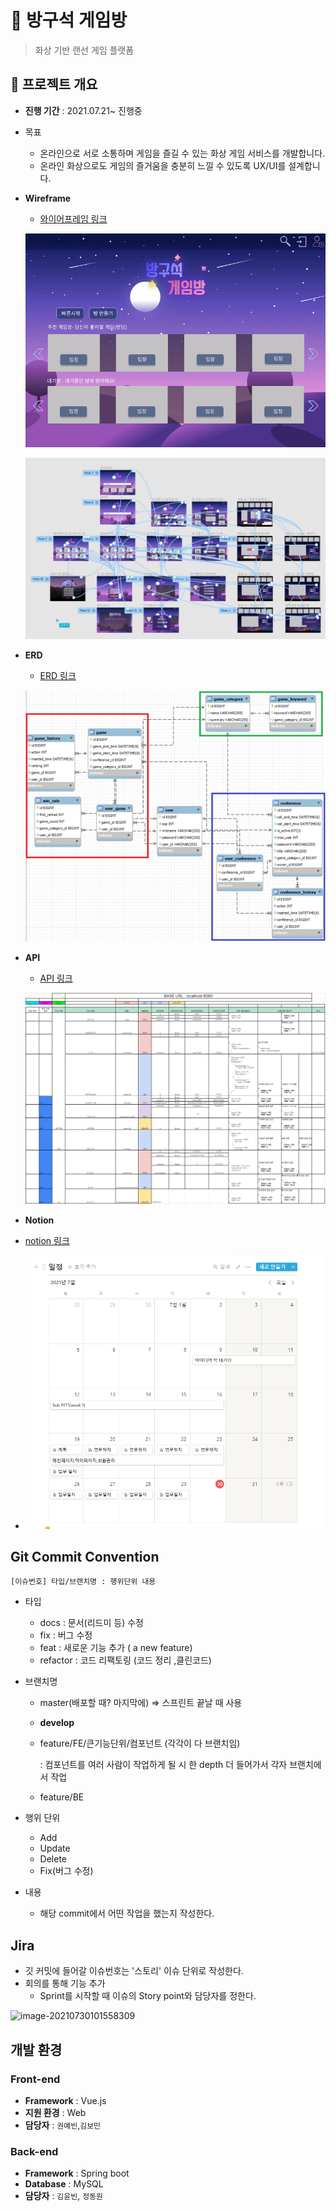 # 🎈 방구석 게임방

> 화상 기반 랜선 게임 플랫폼 



## 📆 프로젝트 개요 

- **진행 기간** : 2021.07.21~ 진행중
- 목표
  - 온라인으로 서로 소통하며 게임을 즐길 수 있는 화상 게임 서비스를 개발합니다. 
  - 온라인 화상으로도 게임의 즐거움을 충분히 느낄 수 있도록 UX/UI를 설계합니다.
  



- **Wireframe**
  
  - [와이어프레임 링크](https://www.figma.com/file/baTkJLA1PJCApXCzz7GJdZ/방구석게임방?node-id=0%3A1) 
  
  ![KakaoTalk_20210730_005358499](README.assets/KakaoTalk_20210730_005358499.gif)
  
  ![image-20210730101432568](README.assets/image-20210730101432568.png)
  
  


- **ERD**

	- [ERD 링크](https://www.erdcloud.com/d/i2m7SoQ4TDpcjARp3)
	
	![image-20210730002623867](README.assets/image-20210730002623867.png)


- **API** 

	- [API 링크](https://docs.google.com/spreadsheets/d/1Hv3eXslcOPa4mkrRWPYeclXQUAdBnyGK2AVYatX1-eU/edit#gid=1154573824)
	
	![image-20210730101522727](README.assets/image-20210730101522727.png)

- **Notion**

- [notion 링크](https://spangle-dive-0b6.notion.site/36b6e17ba1a346d5a94bb6e3292e1268?v=ff7c138d2781458b889691b19d78bb6f)

- ![image-20210730003525462](README.assets/image-20210730003525462.png)







## Git Commit Convention

```
[이슈번호] 타입/브랜치명 : 행위단위 내용
```

- 타입

  - docs : 문서(리드미 등) 수정
  - fix : 버그 수정
  - feat : 새로운 기능 추가 ( a new feature)
  - refactor : 코드 리팩토링 (코드 정리 ,클린코드)

- 브랜치명

  - master(배포할 때? 마지막에) => 스프린트 끝날 때 사용

  - **develop**

  - feature/FE/큰기능단위/컴포넌트 (각각이 다 브랜치임)

    : 컴포넌트를 여러 사람이 작업하게 될 시 한 depth 더 들어가서 각자 브랜치에서 작업

  - feature/BE

- 행위 단위

  - Add
  - Update
  - Delete
  - Fix(버그 수정)

- 내용

  - 해당 commit에서 어떤 작업을 했는지 작성한다.

## **Jira**

- 깃 커밋에 들어갈 이슈번호는 '스토리' 이슈 단위로 작성한다.
- 회의를 통해 기능 추가
  * Sprint를 시작할 때 이슈의 Story point와 담당자를 정한다.

![image-20210730101558309](README.assets/image-20210730101558309.png)

## 개발 환경

### Front-end

- **Framework** : Vue.js
- **지원 환경** : Web
- **담당자** : `권예빈`,`김보민`



### Back-end

- **Framework** : Spring boot 
- **Database** : MySQL
- **담당자** :  `김윤빈`, `정동원`

